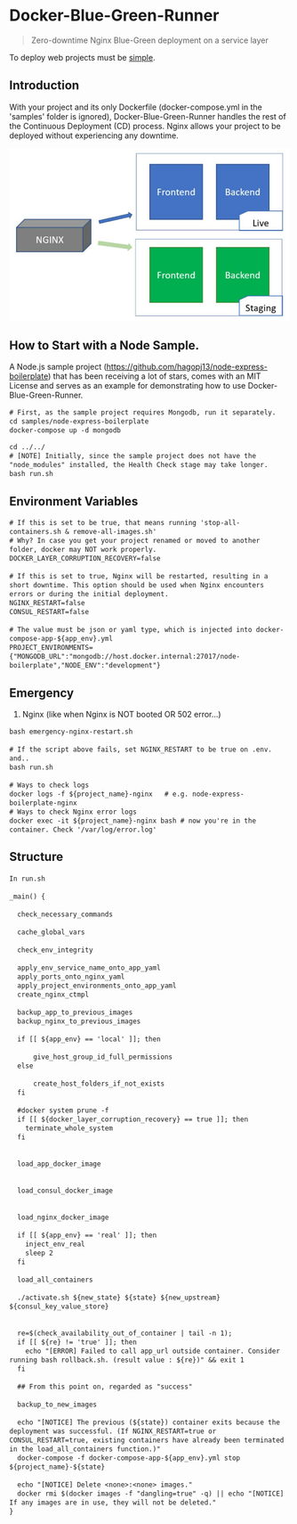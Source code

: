 # Docker-Blue-Green-Runner

> Zero-downtime Nginx Blue-Green deployment on a service layer

To deploy web projects must be [simple](https://github.com/Andrew-Kang-G/docker-blue-green-runner).

## Introduction

With your project and its only Dockerfile (docker-compose.yml in the 'samples' folder is ignored), Docker-Blue-Green-Runner handles the rest of the Continuous Deployment (CD) process. Nginx allows your project to be deployed without experiencing any downtime.

![img.png](/documents/images/img.png)

## How to Start with a Node Sample.

A Node.js sample project (https://github.com/hagopj13/node-express-boilerplate) that has been receiving a lot of stars, comes with an MIT License and serves as an example for demonstrating how to use Docker-Blue-Green-Runner.

```shell
# First, as the sample project requires Mongodb, run it separately.
cd samples/node-express-boilerplate
docker-compose up -d mongodb
```

```shell
cd ../../
# [NOTE] Initially, since the sample project does not have the "node_modules" installed, the Health Check stage may take longer.
bash run.sh
```

## Environment Variables
```shell
# If this is set to be true, that means running 'stop-all-containers.sh & remove-all-images.sh'
# Why? In case you get your project renamed or moved to another folder, docker may NOT work properly.  
DOCKER_LAYER_CORRUPTION_RECOVERY=false

# If this is set to true, Nginx will be restarted, resulting in a short downtime. This option should be used when Nginx encounters errors or during the initial deployment.
NGINX_RESTART=false
CONSUL_RESTART=false

# The value must be json or yaml type, which is injected into docker-compose-app-${app_env}.yml
PROJECT_ENVIRONMENTS={"MONGODB_URL":"mongodb://host.docker.internal:27017/node-boilerplate","NODE_ENV":"development"}
```
## Emergency
1) Nginx (like when Nginx is NOT booted OR 502 error...)
```shell
bash emergency-nginx-restart.sh

# If the script above fails, set NGINX_RESTART to be true on .env. and..
bash run.sh

# Ways to check logs
docker logs -f ${project_name}-nginx   # e.g. node-express-boilerplate-nginx
# Ways to check Nginx error logs
docker exec -it ${project_name}-nginx bash # now you're in the container. Check '/var/log/error.log'
```

## Structure
```shell
In run.sh

_main() {

  check_necessary_commands

  cache_global_vars

  check_env_integrity

  apply_env_service_name_onto_app_yaml
  apply_ports_onto_nginx_yaml
  apply_project_environments_onto_app_yaml
  create_nginx_ctmpl

  backup_app_to_previous_images
  backup_nginx_to_previous_images

  if [[ ${app_env} == 'local' ]]; then

      give_host_group_id_full_permissions
  else

      create_host_folders_if_not_exists
  fi

  #docker system prune -f
  if [[ ${docker_layer_corruption_recovery} == true ]]; then
    terminate_whole_system
  fi


  load_app_docker_image


  load_consul_docker_image


  load_nginx_docker_image

  if [[ ${app_env} == 'real' ]]; then
    inject_env_real
    sleep 2
  fi

  load_all_containers

  ./activate.sh ${new_state} ${state} ${new_upstream} ${consul_key_value_store}


  re=$(check_availability_out_of_container | tail -n 1);
  if [[ ${re} != 'true' ]]; then
    echo "[ERROR] Failed to call app_url outside container. Consider running bash rollback.sh. (result value : ${re})" && exit 1
  fi

  ## From this point on, regarded as "success"

  backup_to_new_images

  echo "[NOTICE] The previous (${state}) container exits because the deployment was successful. (If NGINX_RESTART=true or CONSUL_RESTART=true, existing containers have already been terminated in the load_all_containers function.)"
  docker-compose -f docker-compose-app-${app_env}.yml stop ${project_name}-${state}

  echo "[NOTICE] Delete <none>:<none> images."
  docker rmi $(docker images -f "dangling=true" -q) || echo "[NOTICE] If any images are in use, they will not be deleted."
}

```